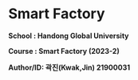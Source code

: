 # Smart Factory
**School : Handong Global University**  

**Course : Smart Factory (2023-2)**   

**Author/ID: 곽진(Kwak,Jin) 21900031**  
